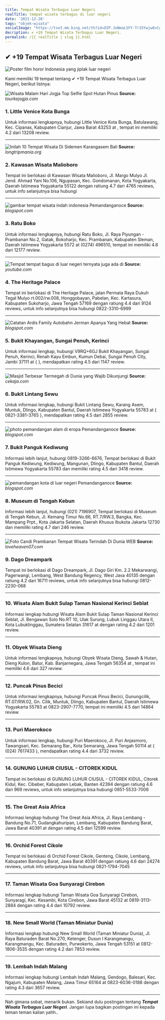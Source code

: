 ```yaml
---
title: Tempat Wisata Terbagus Luar Negeri
realTitle: tempat wisata terbagus di luar negeri
date: '2021-12-20'
tags: "objek-wisata"
socialImage: "https://tse3.mm.bing.net/th?id=OIP.JoNmaLSFY-Tr15Ywjw6vCgAAAA&amp;pid=15.1"
decription: ✔ +19 Tempat Wisata Terbagus Luar Negeri.
permalink: /{{ realTitle | slug }}.html
---
```


## ✔ +19 Tempat Wisata Terbagus Luar Negeri

![Poster film horor Indonesia yang jiplak luar negeri ](https://cdns.klimg.com/merdeka.com/i/w/news/2016/06/17/720811/content_images/670x335/20160617153823-13-plagiat-poster-film-002-yulistyo-pratomo.jpg)



Kami memiliki 19 tempat tentang ✔ +19 Tempat Wisata Terbagus Luar Negeri, berikut listnya:



![Wisata Malam Hari Jogja Top Selfie Spot Hutan Pinus ](https://tse1.mm.bing.net/th?id=OIP.XdVEhtwxajWI1WrTqA16IgHaE7&amp;pid=15.1)
**Source:** _tourkejogja.com_


### 1. Little Venice Kota Bunga



Untuk informasi lengkapnya, hubungi Little Venice Kota Bunga, Batulawang, Kec. Cipanas, Kabupaten Cianjur, Jawa Barat 43253 at , tempat ini memiliki 4.2 dari 13208 review.

---


![Inilah 10 Tempat Wisata Di Sidemen Karangasem Bali](https://tse2.mm.bing.net/th?id=OIP.kaQ_ABEsmgT_8ohpuFGs1wAAAA&amp;pid=15.1)
**Source:** _longtripmania.org_


### 2. Kawasan Wisata Malioboro



Tempat ini berlokasi di Kawasan Wisata Malioboro, Jl. Margo Mulyo Jl. Jend. Ahmad Yani No.106, Ngupasan, Kec. Gondomanan, Kota Yogyakarta, Daerah Istimewa Yogyakarta 55122 dengan ratiung 4.7 dari 4765 reviews, untuk info selanjutnya bisa hubungi 

---


![gambar tempat wisata indah indonesia  Pemandanganoce](https://tse1.mm.bing.net/th?id=OIP.Arq8i2M33KbDPzJUEuklaQHaE8&amp;pid=15.1)
**Source:** _blogspot.com_


### 3. Ratu Boko



Untuk informasi lengkapnya, hubungi Ratu Boko, Jl. Raya Piyungan - Prambanan No.2, Gatak, Bokoharjo, Kec. Prambanan, Kabupaten Sleman, Daerah Istimewa Yogyakarta 5572 at (0274) 496510, tempat ini memiliki 4.6 dari 12177 review.

---


![Tempat tempat bagus di luar negeri ternyata juga ada di ](https://tse4.mm.bing.net/th?id=OIP.fPOAZz6kWudkUwFF8pbxGAHaEK&amp;pid=15.1)
**Source:** _youtube.com_


### 4. The Heritage Palace



Tempat ini berlokasi di The Heritage Palace, jalan Permata Raya Dukuh Tegal Mulyo rt.002/rw.008, Honggobayan, Pabelan, Kec. Kartasura, Kabupaten Sukoharjo, Jawa Tengah 57169 dengan ratiung 4.4 dari 9124 reviews, untuk info selanjutnya bisa hubungi 0822-3310-6999

---


![Catatan Ardis Family Autobahn Jerman Apanya Yang Hebat](https://tse2.mm.bing.net/th?id=OIP.SqvliFEfBKyRlfwngNswXgHaFj&amp;pid=15.1)
**Source:** _blogspot.com_


### 5. Bukit Khayangan, Sungai Penuh, Kerinci



Untuk informasi lengkap, hubungi V9RQ+6GJ Bukit Khayangan, Sungai Penuh, Kerinci, Renah Kayu Embun, Kumun Debai, Sungai Penuh City, Jambi 37111 at {  }, mendapatkan rating 4.5 dari 1147 review.

---


![Masjid Terbesar  Termegah di Dunia yang Wajib Dikunjungi](https://tse4.mm.bing.net/th?id=OIP.TLGRL7LctSD0LhX_dhxXOwHaFa&amp;pid=15.1)
**Source:** _cekaja.com_


### 6. Bukit Lintang Sewu



Untuk informasi lengkap, hubungi Bukit Lintang Sewu, Karang Asem, Muntuk, Dlingo, Kabupaten Bantul, Daerah Istimewa Yogyakarta 55783 at { 0821-3381-3765 }, mendapatkan rating 4.5 dari 2855 review.

---


![photo pemandangan alam di eropa  Pemandanganoce](https://tse3.mm.bing.net/th?id=OIP.LR9yvrrWm9Cd2ntfUYndEwHaDt&amp;pid=15.1)
**Source:** _blogspot.com_


### 7. Bukit Panguk Kediwung



Informasi lebih lanjut, hubungi 0819-3266-6676, Tempat berlokasi di Bukit Panguk Kediwung, Kediwung, Mangunan, Dlingo, Kabupaten Bantul, Daerah Istimewa Yogyakarta 55783 dan memiliki rating 4.5 dari 3418 review.

---


![pemandangan kota di luar negeri  Pemandanganoce](https://tse4.mm.bing.net/th?id=OIP.WR6De5p64qKKxxdi6_XIwQAAAA&amp;pid=15.1)
**Source:** _blogspot.com_


### 8. Museum di Tengah Kebun



Informasi lebih lanjut, hubungi (021) 7196907, Tempat berlokasi di Museum di Tengah Kebun, Jl. Kemang Timur No.66, RT.7/RW.3, Bangka, Kec. Mampang Prpt., Kota Jakarta Selatan, Daerah Khusus Ibukota Jakarta 12730 dan memiliki rating 4.7 dari 246 review.

---


![Foto Candi Prambanan Tempat Wisata Terindah Di Dunia  WEB ](https://tse4.mm.bing.net/th?id=OIP.SxjFYNwR8RmVfIt9kDDS6AHaE7&amp;pid=15.1)
**Source:** _loveheaven07.com_


### 9. Dago Dreampark



Tempat ini berlokasi di Dago Dreampark, Jl. Dago Giri Km. 2.2 Mekarwangi, Pagerwangi, Lembang, West Bandung Regency, West Java 40135 dengan ratiung 4.2 dari 16711 reviews, untuk info selanjutnya bisa hubungi 0812-2230-068

---


### 10. Wisata Alam Bukit Sulap Taman Nasional Kerinci Seblat



Informasi lengkap hubungi Wisata Alam Bukit Sulap Taman Nasional Kerinci Seblat, Jl. Bengawan Solo No.RT 10, Ulak Surung, Lubuk Linggau Utara II, Kota Lubuklinggau, Sumatera Selatan 31617 at  dengan rating 4.2 dari 1201 review.

---


### 11. Obyek Wisata Dieng



Untuk informasi lengkapnya, hubungi Obyek Wisata Dieng, Sawah &amp; Hutan, Dieng Kulon, Batur, Kab. Banjarnegara, Jawa Tengah 56354 at , tempat ini memiliki 4.6 dari 327 review.

---


### 12. Puncak Pinus Becici



Untuk informasi lengkapnya, hubungi Puncak Pinus Becici, Gunungcilik, RT.07/RW.02, Gn. Cilik, Muntuk, Dlingo, Kabupaten Bantul, Daerah Istimewa Yogyakarta 55783 at 0823-2907-7770, tempat ini memiliki 4.5 dari 14864 review.

---


### 13. Puri Maerokoco



Untuk informasi lengkap, hubungi Puri Maerokoco, Jl. Puri Anjasmoro, Tawangsari, Kec. Semarang Bar., Kota Semarang, Jawa Tengah 50114 at { (024) 7617433 }, mendapatkan rating 4.4 dari 3732 review.

---


### 14. GUNUNG LUHUR CIUSUL - CITOREK KIDUL



Tempat ini berlokasi di GUNUNG LUHUR CIUSUL - CITOREK KIDUL, Citorek Kidul, Kec. Cibeber, Kabupaten Lebak, Banten 42394 dengan ratiung 4.6 dari 969 reviews, untuk info selanjutnya bisa hubungi 0851-5533-7006

---


### 15. The Great Asia Africa



Informasi lengkap hubungi The Great Asia Africa, Jl. Raya Lembang - Bandung No.71, Gudangkahuripan, Lembang, Kabupaten Bandung Barat, Jawa Barat 40391 at  dengan rating 4.5 dari 12599 review.

---


### 16. Orchid Forest Cikole



Tempat ini berlokasi di Orchid Forest Cikole, Genteng, Cikole, Lembang, Kabupaten Bandung Barat, Jawa Barat 40391 dengan ratiung 4.6 dari 24274 reviews, untuk info selanjutnya bisa hubungi 0821-1794-7045

---


### 17. Taman Wisata Goa Sunyaragi Cirebon



Informasi lengkap hubungi Taman Wisata Goa Sunyaragi Cirebon, Sunyaragi, Kec. Kesambi, Kota Cirebon, Jawa Barat 45132 at 0819-3113-2884 dengan rating 4.4 dari 10792 review.

---


### 18. New Small World (Taman Miniatur Dunia)



Informasi lengkap hubungi New Small World (Taman Miniatur Dunia), Jl. Raya Baturaden Barat No.270, Ketenger, Dusun I Karangmangu, Karangmangu, Kec. Baturaden, Purwokerto, Jawa Tengah 53151 at 0812-1806-3535 dengan rating 4.2 dari 7853 review.

---


### 19. Lembah Indah Malang



Informasi lengkap hubungi Lembah Indah Malang, Gendogo, Balesari, Kec. Ngajum, Kabupaten Malang, Jawa Timur 65164 at 0823-6036-0188 dengan rating 4.3 dari 3657 review.

---









Nah gimana sobat, menarik bukan. Sekiand dulu postingan tentang ***Tempat Wisata Terbagus Luar Negeri***. Jangan lupa bagikan postingan ini kepada teman teman kalian yahh..
